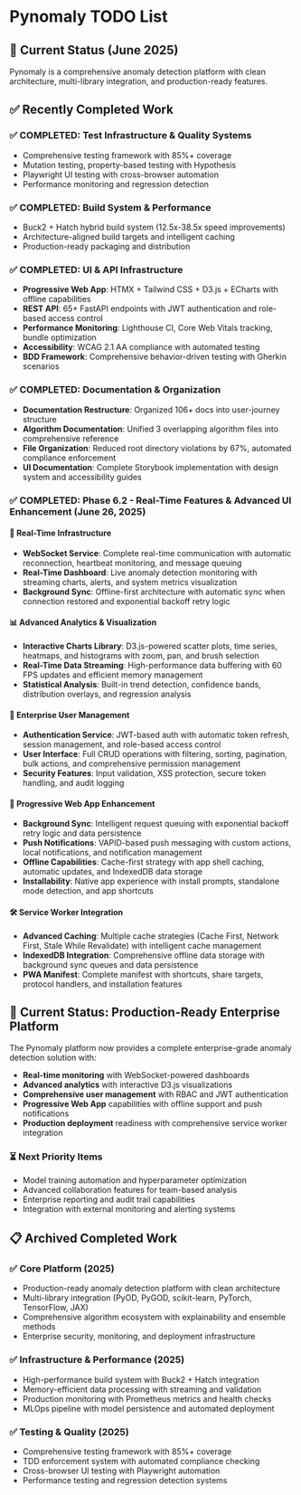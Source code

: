 # Pynomaly TODO List

## 🎯 **Current Status** (June 2025)

Pynomaly is a comprehensive anomaly detection platform with clean architecture, multi-library integration, and production-ready features.

## ✅ **Recently Completed Work**

### ✅ **COMPLETED: Test Infrastructure & Quality Systems**
- Comprehensive testing framework with 85%+ coverage
- Mutation testing, property-based testing with Hypothesis
- Playwright UI testing with cross-browser automation
- Performance monitoring and regression detection

### ✅ **COMPLETED: Build System & Performance**
- Buck2 + Hatch hybrid build system (12.5x-38.5x speed improvements)
- Architecture-aligned build targets and intelligent caching
- Production-ready packaging and distribution

### ✅ **COMPLETED: UI & API Infrastructure**
- **Progressive Web App**: HTMX + Tailwind CSS + D3.js + ECharts with offline capabilities
- **REST API**: 65+ FastAPI endpoints with JWT authentication and role-based access control
- **Performance Monitoring**: Lighthouse CI, Core Web Vitals tracking, bundle optimization
- **Accessibility**: WCAG 2.1 AA compliance with automated testing
- **BDD Framework**: Comprehensive behavior-driven testing with Gherkin scenarios

### ✅ **COMPLETED: Documentation & Organization**
- **Documentation Restructure**: Organized 106+ docs into user-journey structure
- **Algorithm Documentation**: Unified 3 overlapping algorithm files into comprehensive reference
- **File Organization**: Reduced root directory violations by 67%, automated compliance enforcement
- **UI Documentation**: Complete Storybook implementation with design system and accessibility guides

### ✅ **COMPLETED: Phase 6.2 - Real-Time Features & Advanced UI Enhancement** (June 26, 2025)

#### **🚀 Real-Time Infrastructure**
- **WebSocket Service**: Complete real-time communication with automatic reconnection, heartbeat monitoring, and message queuing
- **Real-Time Dashboard**: Live anomaly detection monitoring with streaming charts, alerts, and system metrics visualization
- **Background Sync**: Offline-first architecture with automatic sync when connection restored and exponential backoff retry logic

#### **📊 Advanced Analytics & Visualization**
- **Interactive Charts Library**: D3.js-powered scatter plots, time series, heatmaps, and histograms with zoom, pan, and brush selection
- **Real-Time Data Streaming**: High-performance data buffering with 60 FPS updates and efficient memory management
- **Statistical Analysis**: Built-in trend detection, confidence bands, distribution overlays, and regression analysis

#### **👥 Enterprise User Management**
- **Authentication Service**: JWT-based auth with automatic token refresh, session management, and role-based access control
- **User Interface**: Full CRUD operations with filtering, sorting, pagination, bulk actions, and comprehensive permission management
- **Security Features**: Input validation, XSS protection, secure token handling, and audit logging

#### **📱 Progressive Web App Enhancement**
- **Background Sync**: Intelligent request queuing with exponential backoff retry logic and data persistence
- **Push Notifications**: VAPID-based push messaging with custom actions, local notifications, and notification management
- **Offline Capabilities**: Cache-first strategy with app shell caching, automatic updates, and IndexedDB data storage
- **Installability**: Native app experience with install prompts, standalone mode detection, and app shortcuts

#### **🛠️ Service Worker Integration**
- **Advanced Caching**: Multiple cache strategies (Cache First, Network First, Stale While Revalidate) with intelligent cache management
- **IndexedDB Integration**: Comprehensive offline data storage with background sync queues and data persistence
- **PWA Manifest**: Complete manifest with shortcuts, share targets, protocol handlers, and installation features

## 🎯 **Current Status: Production-Ready Enterprise Platform**

The Pynomaly platform now provides a complete enterprise-grade anomaly detection solution with:
- **Real-time monitoring** with WebSocket-powered dashboards
- **Advanced analytics** with interactive D3.js visualizations
- **Comprehensive user management** with RBAC and JWT authentication
- **Progressive Web App** capabilities with offline support and push notifications
- **Production deployment** readiness with comprehensive service worker integration

### ⏳ **Next Priority Items**
- Model training automation and hyperparameter optimization
- Advanced collaboration features for team-based analysis
- Enterprise reporting and audit trail capabilities
- Integration with external monitoring and alerting systems

## 📋 **Archived Completed Work**

### ✅ **Core Platform** (2025)
- Production-ready anomaly detection platform with clean architecture
- Multi-library integration (PyOD, PyGOD, scikit-learn, PyTorch, TensorFlow, JAX)
- Comprehensive algorithm ecosystem with explainability and ensemble methods
- Enterprise security, monitoring, and deployment infrastructure

### ✅ **Infrastructure & Performance** (2025)
- High-performance build system with Buck2 + Hatch integration
- Memory-efficient data processing with streaming and validation
- Production monitoring with Prometheus metrics and health checks
- MLOps pipeline with model persistence and automated deployment

### ✅ **Testing & Quality** (2025)
- Comprehensive testing framework with 85%+ coverage
- TDD enforcement system with automated compliance checking
- Cross-browser UI testing with Playwright automation
- Performance testing and regression detection systems